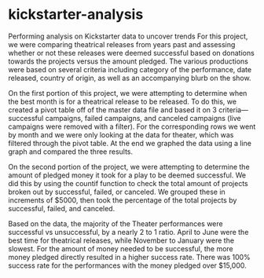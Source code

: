 # kickstarter-analysis
Performing analysis on Kickstarter data to uncover trends
For this project, we were comparing theatrical releases from years past and assessing whether or not these releases were deemed successful based on donations towards the projects versus the amount pledged.  The various productions were based on several criteria including category of the performance, date released, country of origin, as well as an accompanying blurb on the show.

On the first portion of this project, we were attempting to determine when the best month is for a theatrical release to be released.  To do this, we created a pivot table off of the master data file and based it on 3 criteria—successful campaigns, failed campaigns, and canceled campaigns (live campaigns were removed with a filter).  For the corresponding rows we went by month and we were only looking at the data for theater, which was filtered through the pivot table.   At the end we graphed the data using a line graph and compared the three results.

On the second portion of the project, we were attempting to determine the amount of pledged money it took for a play to be deemed successful.  We did this by using the countif function to check the total amount of projects broken out by successful, failed, or canceled.  We grouped these in increments of $5000, then took the percentage of the total projects by successful, failed, and canceled.

Based on the data, the majority of the Theater performances were successful vs unsuccessful, by a nearly 2 to 1 ratio.  April to June were the best time for theatrical releases, while November to January were the slowest.  For the amount of money needed to be successful, the more money pledged directly resulted in a higher success rate.  There was 100% success rate for the performances with the money pledged over $15,000.
